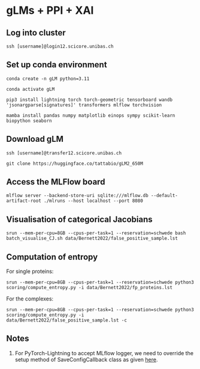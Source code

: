 # gLMs + PPI + XAI

## Log into cluster

```
ssh [username]@login12.scicore.unibas.ch
```

## Set up conda environment

```
conda create -n gLM python=3.11

conda activate gLM

pip3 install lightning torch torch-geometric tensorboard wandb 'jsonargparse[signatures]' transformers mlflow torchvision

mamba install pandas numpy matplotlib einops sympy scikit-learn biopython seaborn
```

## Download gLM

```
ssh [username]@transfer12.scicore.unibas.ch

git clone https://huggingface.co/tattabio/gLM2_650M
```

## Access the MLFlow board

```
mlflow server --backend-store-uri sqlite:///mlflow.db --default-artifact-root ./mlruns --host localhost --port 8080
```

## Visualisation of categorical Jacobians

```
srun --mem-per-cpu=8GB --cpus-per-task=1 --reservation=schwede bash batch_visualise_CJ.sh data/Bernett2022/false_positive_sample.lst 
```

## Computation of entropy

For single proteins:

```
srun --mem-per-cpu=8GB --cpus-per-task=1 --reservation=schwede python3 scoring/compute_entropy.py -i data/Bernett2022/fp_proteins.lst
```

For the complexes:

```
srun --mem-per-cpu=8GB --cpus-per-task=1 --reservation=schwede python3 scoring/compute_entropy.py -i data/Bernett2022/false_positive_sample.lst -c
```

## Notes

1. For PyTorch-Lightning to accept MLflow logger, we need to override the setup method of SaveConfigCallback class as given [here](https://github.com/Lightning-AI/pytorch-lightning/discussions/14047).

